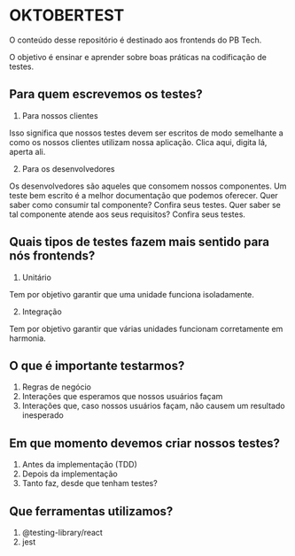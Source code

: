 # OKTOBERTEST

O conteúdo desse repositório é destinado aos frontends do PB Tech.

O objetivo é ensinar e aprender sobre boas práticas na codificação de testes.

## Para quem escrevemos os testes?

1. Para nossos clientes

Isso significa que nossos testes devem ser escritos de modo semelhante a como os nossos clientes utilizam nossa aplicação. Clica aqui, digita lá, aperta ali.

2. Para os desenvolvedores

Os desenvolvedores são aqueles que consomem nossos componentes. Um teste bem escrito é a melhor documentação que podemos oferecer. Quer saber como consumir tal componente? Confira seus testes. Quer saber se tal componente atende aos seus requisitos? Confira seus testes.

## Quais tipos de testes fazem mais sentido para nós frontends?

1. Unitário

Tem por objetivo garantir que uma unidade funciona isoladamente.

2. Integração

Tem por objetivo garantir que várias unidades funcionam corretamente em harmonia.

## O que é importante testarmos?

1. Regras de negócio
2. Interações que esperamos que nossos usuários façam
3. Interações que, caso nossos usuários façam, não causem um resultado inesperado

## Em que momento devemos criar nossos testes?

1. Antes da implementação (TDD)
2. Depois da implementação
3. Tanto faz, desde que tenham testes?

## Que ferramentas utilizamos?

1. @testing-library/react
2. jest

